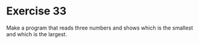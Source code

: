 # Exercise 33

Make a program that reads three numbers and shows which is the smallest and which is the largest.
